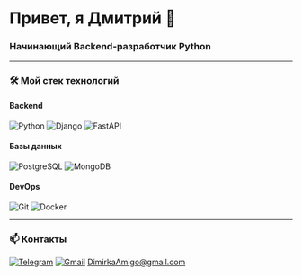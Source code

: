 # Привет, я Дмитрий 👋 
### Начинающий Backend-разработчик Python

---

### 🛠️ Мой стек технологий
#### Backend
![Python](https://img.shields.io/badge/-Python-3776AB?logo=python&logoColor=white)
![Django](https://img.shields.io/badge/Django-%23092E20.svg?logo=django&logoColor=white)
![FastAPI](https://img.shields.io/badge/FastAPI-009485.svg?logo=fastapi&logoColor=white)
#### Базы данных
![PostgreSQL](https://img.shields.io/badge/-PostgreSQL-4169E1?logo=postgresql&logoColor=white)
![MongoDB](https://img.shields.io/badge/MongoDB-%234ea94b.svg?logo=mongodb&logoColor=white)
#### DevOps
![Git](https://img.shields.io/badge/Git-F05032?logo=git&logoColor=fff)
![Docker](https://img.shields.io/badge/Docker-2496ED?logo=docker&logoColor=fff)

---

### 📫 Контакты  
[![Telegram](https://img.shields.io/badge/-Telegram-0088CC?logo=telegram&logoColor=white)](https://t.me/dimirka_94) 
[![Gmail](https://img.shields.io/badge/Gmail-D14836?logo=gmail&logoColor=white)](mailto:dimirkaamigo@gmail.com) DimirkaAmigo@gmail.com
